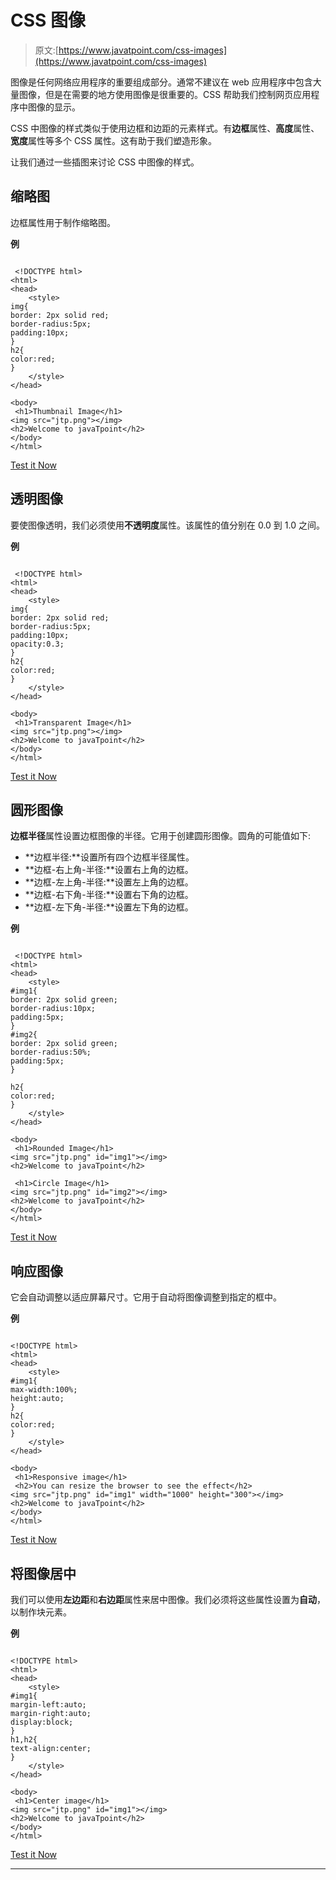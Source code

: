 # CSS 图像

> 原文:[https://www.javatpoint.com/css-images](https://www.javatpoint.com/css-images)

图像是任何网络应用程序的重要组成部分。通常不建议在 web 应用程序中包含大量图像，但是在需要的地方使用图像是很重要的。CSS 帮助我们控制网页应用程序中图像的显示。

CSS 中图像的样式类似于使用边框和边距的元素样式。有**边框**属性、**高度**属性、**宽度**属性等多个 CSS 属性。这有助于我们塑造形象。

让我们通过一些插图来讨论 CSS 中图像的样式。

## 缩略图

边框属性用于制作缩略图。

**例**

```

 <!DOCTYPE html> 
<html> 
<head> 
    <style> 
img{
border: 2px solid red;
border-radius:5px;
padding:10px;
}
h2{
color:red;
}
    </style> 
</head> 

<body>
 <h1>Thumbnail Image</h1>
<img src="jtp.png"></img>
<h2>Welcome to javaTpoint</h2>
</body> 
</html>

```

[Test it Now](https://www.javatpoint.com/oprweb/test.jsp?filename=CSSImages1)

## 透明图像

要使图像透明，我们必须使用**不透明度**属性。该属性的值分别在 0.0 到 1.0 之间。

**例**

```

 <!DOCTYPE html> 
<html> 
<head> 
    <style> 
img{
border: 2px solid red;
border-radius:5px;
padding:10px;
opacity:0.3;
}
h2{
color:red;
}
    </style> 
</head> 

<body>
 <h1>Transparent Image</h1>
<img src="jtp.png"></img>
<h2>Welcome to javaTpoint</h2>
</body>
</html>

```

[Test it Now](https://www.javatpoint.com/oprweb/test.jsp?filename=CSSImages2)

## 圆形图像

**边框半径**属性设置边框图像的半径。它用于创建圆形图像。圆角的可能值如下:

*   **边框半径:**设置所有四个边框半径属性。
*   **边框-右上角-半径:**设置右上角的边框。
*   **边框-左上角-半径:**设置左上角的边框。
*   **边框-右下角-半径:**设置右下角的边框。
*   **边框-左下角-半径:**设置左下角的边框。

**例**

```

 <!DOCTYPE html> 
<html> 
<head> 
    <style> 
#img1{
border: 2px solid green;
border-radius:10px;
padding:5px;
}
#img2{
border: 2px solid green;
border-radius:50%;
padding:5px;
}

h2{
color:red;
}
    </style> 
</head> 

<body>
 <h1>Rounded Image</h1>
<img src="jtp.png" id="img1"></img>
<h2>Welcome to javaTpoint</h2>

 <h1>Circle Image</h1>
<img src="jtp.png" id="img2"></img>
<h2>Welcome to javaTpoint</h2>
</body> 
</html>

```

[Test it Now](https://www.javatpoint.com/oprweb/test.jsp?filename=CSSImages3)

## 响应图像

它会自动调整以适应屏幕尺寸。它用于自动将图像调整到指定的框中。

**例**

```

<!DOCTYPE html> 
<html> 
<head> 
    <style> 
#img1{
max-width:100%;
height:auto;
}
h2{
color:red;
}
    </style> 
</head> 

<body>
 <h1>Responsive image</h1>
 <h2>You can resize the browser to see the effect</h2>
<img src="jtp.png" id="img1" width="1000" height="300"></img>
<h2>Welcome to javaTpoint</h2>
</body> 
</html>

```

[Test it Now](https://www.javatpoint.com/oprweb/test.jsp?filename=CSSImages4)

## 将图像居中

我们可以使用**左边距**和**右边距**属性来居中图像。我们必须将这些属性设置为**自动**，以制作块元素。

**例**

```

<!DOCTYPE html> 
<html> 
<head> 
    <style> 
#img1{
margin-left:auto;
margin-right:auto;
display:block;
}
h1,h2{
text-align:center;
}
    </style> 
</head> 

<body>
 <h1>Center image</h1>
<img src="jtp.png" id="img1"></img>
<h2>Welcome to javaTpoint</h2>
</body> 
</html>

```

[Test it Now](https://www.javatpoint.com/oprweb/test.jsp?filename=CSSImages5)

* * *